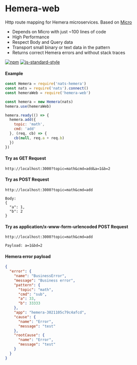 # Hemera-web
Http route mapping for Hemera microservices. Based on [Micro](https://github.com/zeit/micro)

- Depends on Micro with just ~100 lines of code 
- High Performance
- Respect Body and Query data
- Transport small binary or text data in the pattern
- Returns correct Hemera errors and without stack traces

[![npm](https://img.shields.io/npm/v/hemera-web.svg?maxAge=3600)](https://www.npmjs.com/package/hemera-web)
[![js-standard-style](https://img.shields.io/badge/code%20style-standard-brightgreen.svg)](http://standardjs.com)

#### Example

```js
const Hemera = require('nats-hemera')
const nats = require('nats').connect()
const hemeraWeb = require('hemera-web')

const hemera = new Hemera(nats)
hemera.use(hemeraWeb)

hemera.ready(() => {
  hemera.add({
    topic: 'math',
    cmd: 'add'
  }, (req, cb) => {
    cb(null, req.a + req.b)
  })
})
```

#### Try as GET Request
```
http://localhost:3000?topic=math&cmd=add&a=1&b=2
```
#### Try as POST Request
```
http://localhost:3000?topic=math&cmd=add

Body:
{
  "a": 1,
  "b": 2
}
```
#### Try as application/x-www-form-urlencoded POST Request
```
http://localhost:3000?topic=math&cmd=add

Payload: a=1&bd=2
```
#### Hemera error payload
```json
{
  "error": {
    "name": "BusinessError",
    "message": "Business error",
    "pattern": {
      "topic": "math",
      "cmd": "sub",
      "a": 33,
      "b": 33333
    },
    "app": "hemera-3021105c79c4afcd",
    "cause": {
      "name": "Error",
      "message": "test"
    },
    "rootCause": {
      "name": "Error",
      "message": "test"
    }
  }
}
```
